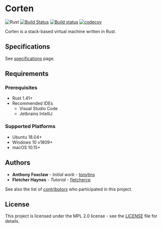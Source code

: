 # Corten

![Rust](https://github.com/tonytins/corten/workflows/Rust/badge.svg) [![Build Status](https://travis-ci.org/tonytins/corten.svg?branch=master)](https://travis-ci.org/tonytins/corten) [![Build status](https://ci.appveyor.com/api/projects/status/ffru6ik26j2b87ko?svg=true)](https://ci.appveyor.com/project/tonytins/corten) [![codecov](https://codecov.io/gh/tonytins/corten/branch/master/graph/badge.svg)](https://codecov.io/gh/tonytins/corten)

Corten is a stack-based virtual machine written in Rust.

## Specifications

See [specifications](docs/spec.md) page.

## Requirements

### Prerequisites

- Rust 1.41+
- Recommended IDEs
  - Visual Studio Code
  - Jetbrains IntelliJ

### Supported Platforms

- Ubuntu 18.04+
- Windows 10 v1809+
- macOS 10.15+

## Authors

- **Anthony Foxclaw** - *Initial work* - [tonytins](https://github.com/tonytins)
- **Fletcher Haynes** - *Tutorial* - [fletchercp](https://gitlab.com/fletchercp)

See also the list of [contributors](https://github.com/tonytins/simtactics/contributors) who participated in this project.

## License

This project is licensed under the MPL 2.0 license - see the [LICENSE](LICENSE) file for details.
